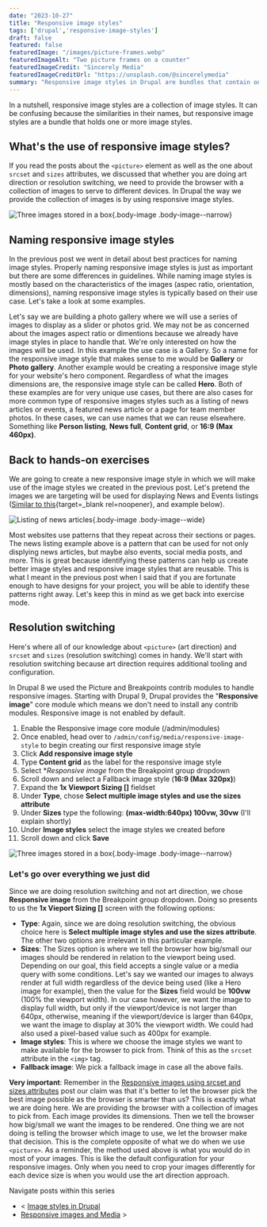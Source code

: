```yaml
---
date: "2023-10-27"
title: "Responsive image styles"
tags: ['drupal','responsive-image-styles']
draft: false
featured: false
featuredImage: "/images/picture-frames.webp"
featuredImageAlt: "Two picture frames on a counter"
featuredImageCredit: "Sincerely Media"
featuredImageCreditUrl: "https://unsplash.com/@sincerelymedia"
summary: "Responsive image styles in Drupal are bundles that contain one or more image styles."
---
```

In a nutshell, responsive image styles are a collection of image styles.  It can be confusing because the similarities in their names, but responsive image styles are a bundle that holds one or more image styles.

## What's the use of responsive image styles?

If you read the posts about the `<picture>` element as well as the one about `srcset` and `sizes` attributes, we discussed that whether you are doing art direction or resolution switching, we need to provide the browser with a collection of images to serve to different devices. In Drupal the way we provide the collection of images is by using responsive image styles.

![Three images stored in a box](/images/responsive-image-styles.webp){.body-image .body-image--narrow}

## Naming responsive image styles

In the previous post we went in detail about best practices for naming image styles. Properly naming responsive image styles is just as important but there are some differences in guidelines.  While naming image styles is mostly based on the characteristics of the images (aspec ratio, orientation, dimensions), naming responsive image styles is typically based on their use case.  Let's take a look at some  examples.

Let's say we are building a photo gallery where we will use a series of images to display as a slider or photos grid. We may not be as concerned about the images aspect ratio or dimentions because we already have image styles in place to handle that. We're only interested on how the images will be used.  In this example the use case is a Gallery.  So a name for the responsive image style that makes sense to me would be **Gallery** or **Photo gallery**. Another example would be creating a responsive image style for your website's hero component.  Regardless of what the images dimensions are, the responsive image style can be called **Hero**.  Both of these examples are for very unique use cases, but there are also cases for more common type of responsive images styles such as a listing of news articles or events, a featured news article or a page for team member photos.  In these cases, we can use names that we can reuse elsewhere.  Something like **Person listing**, **News full**, **Content grid**, or **16:9 (Max 460px)**.

## Back to hands-on exercises

We are going to create a new responsive image style in which we will make use of the image styles we created in the previous post. Let's pretend the images we are targeting will be used for displaying News and Events listings ([Similar to this](https://www.visittheusa.com/usa-experiences){target=_blank rel=noopener}, and example below).

![Listing of news articles](/images/list.webp){.body-image .body-image--wide}

Most websites use patterns that they repeat across their sections or pages. The news listing example above is a pattern that can be used for not only displying news articles, but maybe also events, social media posts, and more.  This is great because identifying these patterns can help us create better image styles and responsive image styles that are reusable.  This is what I meant in the previous post when I said that if you are fortunate enough to have designs for your project, you will be able to identify these patterns right away. Let's keep this in mind as we get back into exercise mode.

## Resolution switching

Here's where all of our knowledge about `<picture>` (art direction) and `srcset` and `sizes` (resolution switching) comes in handy.  We'll start with resolution switching because art direction requires additional tooling and configuration.

In Drupal 8 we used the Picture and Breakpoints contrib modules to handle responsive images.  Starting with Drupal 9, Drupal provides the "**Responsive image**" core module which means we don't need to install any contrib modules. Responsive image is not enabled by default.

1. Enable the Responsive image core module (/admin/modules)
1. Once enabled, head over to `/admin/config/media/responsive-image-style` to begin creating our first responsive image style
1. Click **Add responsive image style**
1. Type **Content grid** as the label for the responsive image style
1. Select **Responsive image* from the Breakpoint group dropdown
1. Scroll down and select a Fallback image style (**16:9 (Max 320px)**)
1. Expand the **1x Viewport Sizing []** fieldset
1. Under **Type**, chose **Select multiple image styles and use the sizes attribute**
1. Under **Sizes** type the following: **(max-width:640px) 100vw, 30vw** (I'll explain shortly)
1. Under **Image styles** select the image styles we created before
1. Scroll down and click **Save**

![Three images stored in a box](/images/responsive-image-style-screenshot.webp){.body-image .body-image--narrow}

### Let's go over everything we just did

Since we are doing resolution switching and not art direction, we chose **Responsive image** from the Breakpoint group dropdown.  Doing so presents to us the **1x Vieport Sizing []** screen with the following options:

- **Type**: Again, since we are doing resolution switching, the obvious choice here is **Select multiple image styles and use the sizes attribute**.  The other two options are irrelevant in this particular example.
- **Sizes**: The Sizes option is where we tell the browser how big/small our images should be rendered in relation to the viewport being used.  Depending on our goal, this field accepts a single value or a media query with some conditions.  Let's say we wanted our images to always render at full width regardless of the device being used (like a Hero image for example), then the value for the **Sizes** field would be **100vw** (100% the viewport width).  In our case however, we want the image to display full width, but only if the viewport/device is not larger than 640px, otherwise, meaning if the viewport/device is larger than 640px, we want the image to display at 30% the viewport width. We could had also used a pixel-based value such as 400px for example.
- **Image styles**: This is where we choose the image styles we want to make available for the browser to pick from.  Think of this as the `srcset` attribute in the `<img>` tag.
- **Fallback image**: We pick a fallback image in case all the above fails.

**Very important**: Remember in the [Responsive images using srcset and sizes attributes](../responsive-images-using-srcset-and-sizes-attributes) post our claim was that it's better to let the browser pick the best image possible as the browser is smarter than us?  This is exactly what we are doing here.  We are providing the browser with a collection of images to pick from.  Each image provides its dimensions. Then we tell the browser how big/small we want the images to be rendered.  One thing we are not doing is telling the browser which image to use, we let the browser make that decision.  This is the complete opposite of what we do when we use `<picture>`.  As a reminder, the method used above is what you would do in most of your images.  This is like the default configuration for your responsive images.  Only when you need to crop your images differently for each device size is when you would use the art direction approach.


<div class="post-pager margin-inline-flex margin-block-40">

Navigate posts within this series

- < [Image styles in Drupal](../image-styles-in-drupal)
- [Responsive images and Media](../responsive-images-and-media) >

</div>
